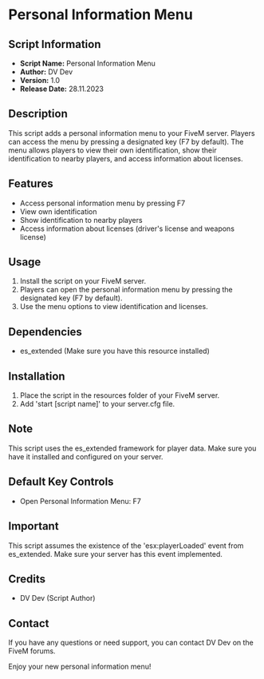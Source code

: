 # Personal Information Menu

## Script Information

- **Script Name:** Personal Information Menu
- **Author:** DV Dev
- **Version:** 1.0
- **Release Date:** 28.11.2023

## Description

This script adds a personal information menu to your FiveM server. Players can access the menu by pressing a designated key (F7 by default). The menu allows players to view their own identification, show their identification to nearby players, and access information about licenses.

## Features

- Access personal information menu by pressing F7
- View own identification
- Show identification to nearby players
- Access information about licenses (driver's license and weapons license)

## Usage

1. Install the script on your FiveM server.
2. Players can open the personal information menu by pressing the designated key (F7 by default).
3. Use the menu options to view identification and licenses.

## Dependencies

- es_extended (Make sure you have this resource installed)

## Installation

1. Place the script in the resources folder of your FiveM server.
2. Add 'start [script name]' to your server.cfg file.

## Note

This script uses the es_extended framework for player data. Make sure you have it installed and configured on your server.

## Default Key Controls

- Open Personal Information Menu: F7

## Important

This script assumes the existence of the 'esx:playerLoaded' event from es_extended. Make sure your server has this event implemented.

## Credits

- DV Dev (Script Author)

## Contact

If you have any questions or need support, you can contact DV Dev on the FiveM forums.

Enjoy your new personal information menu!
